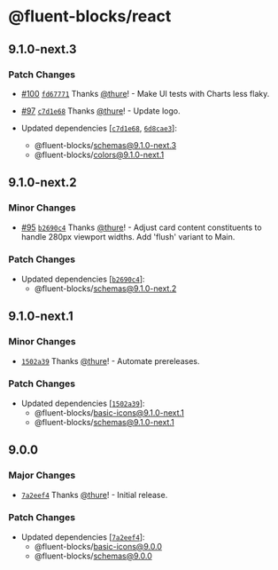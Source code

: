 # @fluent-blocks/react

## 9.1.0-next.3

### Patch Changes

- [#100](https://github.com/OfficeDev/fluent-blocks/pull/100) [`fd67771`](https://github.com/OfficeDev/fluent-blocks/commit/fd677716a7194d60f22a4b7a07df2f5e0f5088b9) Thanks [@thure](https://github.com/thure)! - Make UI tests with Charts less flaky.

* [#97](https://github.com/OfficeDev/fluent-blocks/pull/97) [`c7d1e68`](https://github.com/OfficeDev/fluent-blocks/commit/c7d1e68f2e0b12a8ad68c7d5a26697c5dbba1e77) Thanks [@thure](https://github.com/thure)! - Update logo.

* Updated dependencies [[`c7d1e68`](https://github.com/OfficeDev/fluent-blocks/commit/c7d1e68f2e0b12a8ad68c7d5a26697c5dbba1e77), [`6d8cae3`](https://github.com/OfficeDev/fluent-blocks/commit/6d8cae381bcc38274a39817a3264a1df020f8dea)]:
  - @fluent-blocks/schemas@9.1.0-next.3
  - @fluent-blocks/colors@9.1.0-next.1

## 9.1.0-next.2

### Minor Changes

- [#95](https://github.com/OfficeDev/fluent-blocks/pull/95) [`b2690c4`](https://github.com/OfficeDev/fluent-blocks/commit/b2690c44e9bc8306544f759f702c24b92da3235f) Thanks [@thure](https://github.com/thure)! - Adjust card content constituents to handle 280px viewport widths. Add 'flush' variant to Main.

### Patch Changes

- Updated dependencies [[`b2690c4`](https://github.com/OfficeDev/fluent-blocks/commit/b2690c44e9bc8306544f759f702c24b92da3235f)]:
  - @fluent-blocks/schemas@9.1.0-next.2

## 9.1.0-next.1

### Minor Changes

- [`1502a39`](https://github.com/OfficeDev/fluent-blocks/commit/1502a39e6e225886b377b381349645e5f7763838) Thanks [@thure](https://github.com/thure)! - Automate prereleases.

### Patch Changes

- Updated dependencies [[`1502a39`](https://github.com/OfficeDev/fluent-blocks/commit/1502a39e6e225886b377b381349645e5f7763838)]:
  - @fluent-blocks/basic-icons@9.1.0-next.1
  - @fluent-blocks/schemas@9.1.0-next.1

## 9.0.0

### Major Changes

- [`7a2eef4`](https://github.com/OfficeDev/fluent-blocks/commit/7a2eef432ed5a088f8f86bfb74303fdc81e287fc) Thanks [@thure](https://github.com/thure)! - Initial release.

### Patch Changes

- Updated dependencies [[`7a2eef4`](https://github.com/OfficeDev/fluent-blocks/commit/7a2eef432ed5a088f8f86bfb74303fdc81e287fc)]:
  - @fluent-blocks/basic-icons@9.0.0
  - @fluent-blocks/schemas@9.0.0
